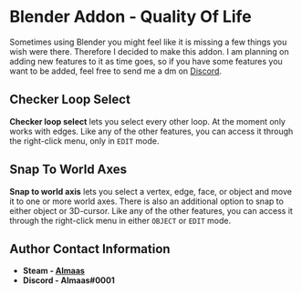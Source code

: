 <!-- HEADER -->
# Blender Addon - Quality Of Life
Sometimes using Blender you might feel like it is missing a few things you wish were there. Therefore I decided to make this addon. I am planning on adding new features to it as time goes, so if you have some features you want to be added, feel free to send me a dm on [Discord](a "Almaas#0001").

<!-- Features -->
## Checker Loop Select
**Checker loop select** lets you select every other loop. At the moment only works with edges. Like any of the other features, you can access it through the right-click menu, only in `EDIT` mode.

## Snap To World Axes
**Snap to world axis** lets you select a vertex, edge, face, or object and move it to one or more world axes. There is also an additional option to snap to either object or 3D-cursor. Like any of the other features, you can access it through the right-click menu in either `OBJECT` or `EDIT` mode.

<!-- Contact Info -->
## Author Contact Information
- **Steam - [Almaas](https://steamcommunity.com/id/almaas/)**
- **Discord - Almaas#0001**
